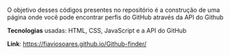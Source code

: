 O objetivo desses códigos presentes no repositório é a construção de uma página onde você pode encontrar perfis do GitHub através da API do Github

**Tecnologias** usadas: HTML, CSS, JavaScript e a API do GitHub

**Link**: https://fiaviosoares.github.io/Github-finder/
